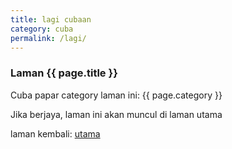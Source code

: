 ```yaml
---
title: lagi cubaan
category: cuba
permalink: /lagi/
---
```


### Laman {{ page.title }}

Cuba papar category laman ini: {{ page.category }}

Jika berjaya, laman ini akan muncul di laman utama

laman kembali: [utama][0]

  [0]: ../index.md
